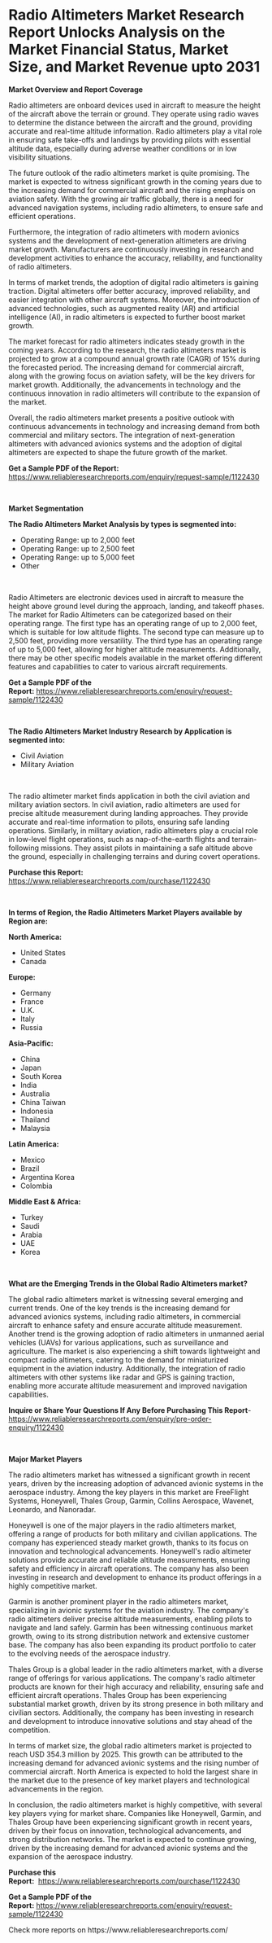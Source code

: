 <p><h1>Radio Altimeters Market Research Report Unlocks Analysis on the Market Financial Status, Market Size, and Market Revenue upto 2031</h1></p><p><strong>Market Overview and Report Coverage</strong></p>
<p><p>Radio altimeters are onboard devices used in aircraft to measure the height of the aircraft above the terrain or ground. They operate using radio waves to determine the distance between the aircraft and the ground, providing accurate and real-time altitude information. Radio altimeters play a vital role in ensuring safe take-offs and landings by providing pilots with essential altitude data, especially during adverse weather conditions or in low visibility situations.</p><p>The future outlook of the radio altimeters market is quite promising. The market is expected to witness significant growth in the coming years due to the increasing demand for commercial aircraft and the rising emphasis on aviation safety. With the growing air traffic globally, there is a need for advanced navigation systems, including radio altimeters, to ensure safe and efficient operations.</p><p>Furthermore, the integration of radio altimeters with modern avionics systems and the development of next-generation altimeters are driving market growth. Manufacturers are continuously investing in research and development activities to enhance the accuracy, reliability, and functionality of radio altimeters.</p><p>In terms of market trends, the adoption of digital radio altimeters is gaining traction. Digital altimeters offer better accuracy, improved reliability, and easier integration with other aircraft systems. Moreover, the introduction of advanced technologies, such as augmented reality (AR) and artificial intelligence (AI), in radio altimeters is expected to further boost market growth.</p><p>The market forecast for radio altimeters indicates steady growth in the coming years. According to the research, the radio altimeters market is projected to grow at a compound annual growth rate (CAGR) of 15% during the forecasted period. The increasing demand for commercial aircraft, along with the growing focus on aviation safety, will be the key drivers for market growth. Additionally, the advancements in technology and the continuous innovation in radio altimeters will contribute to the expansion of the market.</p><p>Overall, the radio altimeters market presents a positive outlook with continuous advancements in technology and increasing demand from both commercial and military sectors. The integration of next-generation altimeters with advanced avionics systems and the adoption of digital altimeters are expected to shape the future growth of the market.</p></p>
<p><strong>Get a Sample PDF of the Report:</strong> <a href="https://www.reliableresearchreports.com/enquiry/request-sample/1122430">https://www.reliableresearchreports.com/enquiry/request-sample/1122430</a></p>
<p>&nbsp;</p>
<p><strong>Market Segmentation</strong></p>
<p><strong>The Radio Altimeters Market Analysis by types is segmented into:</strong></p>
<p><ul><li>Operating Range: up to 2,000 feet</li><li>Operating Range: up to 2,500 feet</li><li>Operating Range: up to 5,000 feet</li><li>Other</li></ul></p>
<p>&nbsp;</p>
<p><p>Radio Altimeters are electronic devices used in aircraft to measure the height above ground level during the approach, landing, and takeoff phases. The market for Radio Altimeters can be categorized based on their operating range. The first type has an operating range of up to 2,000 feet, which is suitable for low altitude flights. The second type can measure up to 2,500 feet, providing more versatility. The third type has an operating range of up to 5,000 feet, allowing for higher altitude measurements. Additionally, there may be other specific models available in the market offering different features and capabilities to cater to various aircraft requirements.</p></p>
<p><strong>Get a Sample PDF of the Report:</strong>&nbsp;<a href="https://www.reliableresearchreports.com/enquiry/request-sample/1122430">https://www.reliableresearchreports.com/enquiry/request-sample/1122430</a></p>
<p>&nbsp;</p>
<p><strong>The Radio Altimeters Market Industry Research by Application is segmented into:</strong></p>
<p><ul><li>Civil Aviation</li><li>Military Aviation</li></ul></p>
<p>&nbsp;</p>
<p><p>The radio altimeter market finds application in both the civil aviation and military aviation sectors. In civil aviation, radio altimeters are used for precise altitude measurement during landing approaches. They provide accurate and real-time information to pilots, ensuring safe landing operations. Similarly, in military aviation, radio altimeters play a crucial role in low-level flight operations, such as nap-of-the-earth flights and terrain-following missions. They assist pilots in maintaining a safe altitude above the ground, especially in challenging terrains and during covert operations.</p></p>
<p><strong>Purchase this Report:</strong>&nbsp; <a href="https://www.reliableresearchreports.com/purchase/1122430">https://www.reliableresearchreports.com/purchase/1122430</a></p>
<p>&nbsp;</p>
<p><strong>In terms of Region, the Radio Altimeters Market Players available by Region are:</strong></p>
<p>
    <p> <strong> North America: </strong>
        <ul>
            <li>United States</li>
            <li>Canada</li>
        </ul>
        </p> 
    <p> <strong> Europe: </strong>
        <ul>
            <li>Germany</li>
            <li>France</li>
            <li>U.K.</li>
            <li>Italy</li>
            <li>Russia</li>
        </ul>
        </p> 
    <p> <strong> Asia-Pacific: </strong>
        <ul>
            <li>China</li>
            <li>Japan</li>
            <li>South Korea</li>
            <li>India</li>
            <li>Australia</li>
            <li>China Taiwan</li>
            <li>Indonesia</li>
            <li>Thailand</li>
            <li>Malaysia</li>
        </ul>
        </p> 
    <p> <strong> Latin America: </strong>
        <ul>
            <li>Mexico</li>
            <li>Brazil</li>
            <li>Argentina Korea</li>
            <li>Colombia</li>
        </ul>
        </p> 
    <p> <strong> Middle East & Africa: </strong>
        <ul>
            <li>Turkey</li>
            <li>Saudi</li>
            <li>Arabia</li>
            <li>UAE</li>
            <li>Korea</li>
        </ul>
    </p>
    </p>
<p>&nbsp;</p>
<p><strong>What are the Emerging Trends in the Global Radio Altimeters market?</strong></p>
<p><p>The global radio altimeters market is witnessing several emerging and current trends. One of the key trends is the increasing demand for advanced avionics systems, including radio altimeters, in commercial aircraft to enhance safety and ensure accurate altitude measurement. Another trend is the growing adoption of radio altimeters in unmanned aerial vehicles (UAVs) for various applications, such as surveillance and agriculture. The market is also experiencing a shift towards lightweight and compact radio altimeters, catering to the demand for miniaturized equipment in the aviation industry. Additionally, the integration of radio altimeters with other systems like radar and GPS is gaining traction, enabling more accurate altitude measurement and improved navigation capabilities.</p></p>
<p><strong>Inquire or Share Your Questions If Any Before Purchasing This Report</strong>- <a href="https://www.reliableresearchreports.com/enquiry/pre-order-enquiry/1122430">https://www.reliableresearchreports.com/enquiry/pre-order-enquiry/1122430</a></p>
<p>&nbsp;</p>
<p><strong>Major Market Players</strong></p>
<p><p>The radio altimeters market has witnessed a significant growth in recent years, driven by the increasing adoption of advanced avionic systems in the aerospace industry. Among the key players in this market are FreeFlight Systems, Honeywell, Thales Group, Garmin, Collins Aerospace, Wavenet, Leonardo, and Nanoradar.</p><p>Honeywell is one of the major players in the radio altimeters market, offering a range of products for both military and civilian applications. The company has experienced steady market growth, thanks to its focus on innovation and technological advancements. Honeywell's radio altimeter solutions provide accurate and reliable altitude measurements, ensuring safety and efficiency in aircraft operations. The company has also been investing in research and development to enhance its product offerings in a highly competitive market.</p><p>Garmin is another prominent player in the radio altimeters market, specializing in avionic systems for the aviation industry. The company's radio altimeters deliver precise altitude measurements, enabling pilots to navigate and land safely. Garmin has been witnessing continuous market growth, owing to its strong distribution network and extensive customer base. The company has also been expanding its product portfolio to cater to the evolving needs of the aerospace industry.</p><p>Thales Group is a global leader in the radio altimeters market, with a diverse range of offerings for various applications. The company's radio altimeter products are known for their high accuracy and reliability, ensuring safe and efficient aircraft operations. Thales Group has been experiencing substantial market growth, driven by its strong presence in both military and civilian sectors. Additionally, the company has been investing in research and development to introduce innovative solutions and stay ahead of the competition.</p><p>In terms of market size, the global radio altimeters market is projected to reach USD 354.3 million by 2025. This growth can be attributed to the increasing demand for advanced avionic systems and the rising number of commercial aircraft. North America is expected to hold the largest share in the market due to the presence of key market players and technological advancements in the region.</p><p>In conclusion, the radio altimeters market is highly competitive, with several key players vying for market share. Companies like Honeywell, Garmin, and Thales Group have been experiencing significant growth in recent years, driven by their focus on innovation, technological advancements, and strong distribution networks. The market is expected to continue growing, driven by the increasing demand for advanced avionic systems and the expansion of the aerospace industry.</p></p>
<p><strong>Purchase this Report:</strong>&nbsp;&nbsp;<a href="https://www.reliableresearchreports.com/purchase/1122430">https://www.reliableresearchreports.com/purchase/1122430</a></p>
<p></p>
<p><strong>Get a Sample PDF of the Report:</strong>&nbsp;<a href="https://www.reliableresearchreports.com/enquiry/request-sample/1122430">https://www.reliableresearchreports.com/enquiry/request-sample/1122430</a></p>
<p>Check more reports on https://www.reliableresearchreports.com/</p>